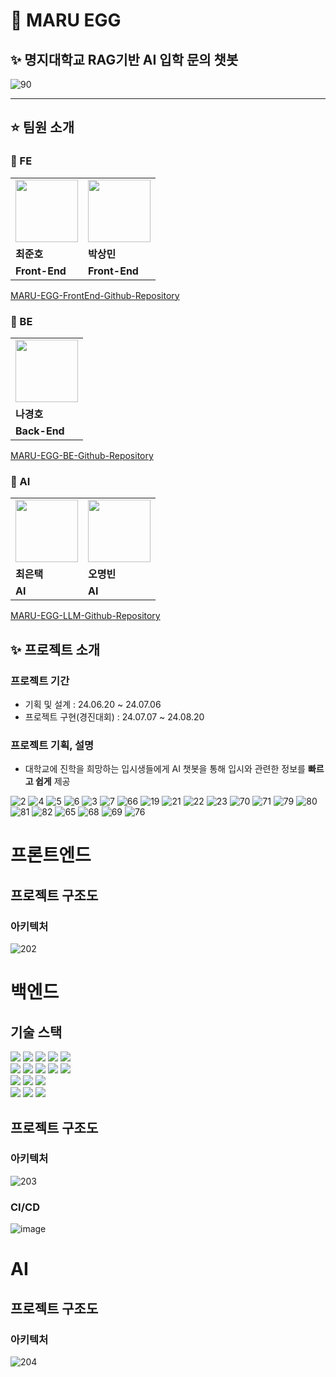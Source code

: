 # 🥚 MARU EGG

## ✨ 명지대학교 RAG기반 AI 입학 문의 챗봇

![90](https://github.com/user-attachments/assets/3b32fd90-a543-48ef-a2e3-e22f37b2451b)

---

## ⭐️ 팀원 소개

### 📌 FE

<table>
  <tr>
    <td>
        <a href="https://github.com/swgvenghy">
            <img src="https://avatars.githubusercontent.com/u/127816010?v=4" width="100px" />
        </a>
    </td>
    <td>
        <a href="https://github.com/sangmaaaaan">
            <img src="https://avatars.githubusercontent.com/u/96802538?v=4" width="100px" />
        </a>
    </td>
  </tr>
  <tr>
    <td><b>최준호</b></td>
    <td><b>박상민</b></td>
  </tr>
  <tr>
    <td><b>Front-End</b></td>
    <td><b>Front-End</b></td>
  </tr>
</table>

[MARU-EGG-FrontEnd-Github-Repository](https://github.com/MARU-EGG/MARU_EGG_FE)

### 📌 BE

<table>
  <tr>
    <td>
        <a href="https://github.com/Hoya324">
            <img src="https://avatars.githubusercontent.com/u/96857599?v=4" width="100px" />
        </a>
    </td>
  </tr>
  <tr>
    <td><b>나경호</b></td>
  </tr>
  <tr>
    <td><b>Back-End</b></td>
  </tr>
</table>

[MARU-EGG-BE-Github-Repository](https://github.com/MARU-EGG/MARU_EGG_BE)

### 📌 AI

<table>
  <tr>
    <td>
        <a href="https://github.com/euntaek4187">
            <img src="https://avatars.githubusercontent.com/u/108321588?v=4" width="100px" />
        </a>
    </td>
    <td>
        <a href="https://avatars.githubusercontent.com/u/64066925?v=4">
            <img src="https://avatars.githubusercontent.com/u/64066925?v=4" width="100px" />
        </a>
    </td>
  </tr>
  <tr>
    <td><b>최은택</b></td>
    <td><b>오명빈</b></td>
  </tr>
  <tr>
    <td><b>AI</b></td>
    <td><b>AI</b></td>
  </tr>
</table>

[MARU-EGG-LLM-Github-Repository](https://github.com/MARU-EGG/MARU_EGG_LLM)

## ✨ 프로젝트 소개

### 프로젝트 기간

- 기획 및 설계 : 24.06.20 ~ 24.07.06
- 프로젝트 구현(경진대회) : 24.07.07 ~ 24.08.20

### 프로젝트 기획, 설명

- 대학교에 진학을 희망하는 입시생들에게 AI 챗봇을 통해 입시와 관련한 정보를 **빠르고 쉽게** 제공

![2](https://github.com/user-attachments/assets/deb095e3-022c-4a6c-9f98-b93ec208b08c)
![4](https://github.com/user-attachments/assets/a88db4ad-84b6-48c4-9a01-da8fde0edc8d)
![5](https://github.com/user-attachments/assets/ed58265a-e398-485f-9807-a29cbb6bf478)
![6](https://github.com/user-attachments/assets/0a28bc7a-23c0-4114-84c4-4ccb7364f3a5)
![3](https://github.com/user-attachments/assets/20caf7a4-84ee-4c4d-b256-49bcb40b8e81)
![7](https://github.com/user-attachments/assets/5249947c-261b-4640-9572-e12b52246b60)
![66](https://github.com/user-attachments/assets/78246cfb-5f00-4d67-a0bf-2e2496e075d5)
![19](https://github.com/user-attachments/assets/4c489ab6-fb7d-4c5b-827f-4e68fa757f84)
![21](https://github.com/user-attachments/assets/84206180-1d93-46ee-8a26-4f71502527e4)
![22](https://github.com/user-attachments/assets/0aae5605-2fb2-46df-a141-4765e9a8fa02)
![23](https://github.com/user-attachments/assets/61912b9a-e334-46c2-a8cc-65ed4cf06537)
![70](https://github.com/user-attachments/assets/280d406e-40d5-436c-b50a-27dcf8ac4fe9)
![71](https://github.com/user-attachments/assets/51843c6f-9df0-44f3-aeb1-6ccfc3ae04e9)
![79](https://github.com/user-attachments/assets/85fff289-8439-4f4d-897b-5abce3c3e734)
![80](https://github.com/user-attachments/assets/89d443cc-c20d-478b-8066-79567ef1211d)
![81](https://github.com/user-attachments/assets/4d82a2d6-2644-4b45-b4c1-b25d26d2b05b)
![82](https://github.com/user-attachments/assets/ab3b71b7-f83b-4680-adfa-af7e63a07fed)
![65](https://github.com/user-attachments/assets/69f8cdd3-1b5b-41d2-bb44-1fea679dc332)
![68](https://github.com/user-attachments/assets/95dd9c10-65b3-48df-8b97-e04ecb3bc52b)
![69](https://github.com/user-attachments/assets/ebd0319d-9570-4507-9e52-ed1ca3080dca)
![76](https://github.com/user-attachments/assets/e702ce65-0dab-469b-bf98-3f716650b281)



# 프론트엔드

## 프로젝트 구조도

### 아키텍처

![202](https://github.com/user-attachments/assets/14441cbd-90ed-490d-826b-08d49adab6e2)

# 백엔드

## 기술 스택

<div align=left>
<img src="https://img.shields.io/badge/java 17-007396?style=for-the-badge&logo=java&logoColor=white">
<img src="https://img.shields.io/badge/springboot 3.3.0-6DB33F?style=for-the-badge&logo=springboot&logoColor=white">
<img src="https://img.shields.io/badge/spring security-6DB33F?style=for-the-badge&logo=springsecurity&logoColor=white">
<img src="https://img.shields.io/badge/spring data jpa-6DB33F?style=for-the-badge&logo=spring&logoColor=white">
<img src="https://img.shields.io/badge/WEB FLUX-6DB33F?style=for-the-badge&logo=spring&logoColor=white">

<br>
<img src="https://img.shields.io/badge/gradle 8.8-02303A?style=for-the-badge&logo=gradle&logoColor=white">
<img src="https://img.shields.io/badge/junit5-25A162?style=for-the-badge&logo=junit5&logoColor=white">
<img src="https://img.shields.io/badge/testcontainers-2496ED?style=for-the-badge&logo=docker&logoColor=white">
<img src="https://img.shields.io/badge/mysql 8.0-4479A1?style=for-the-badge&logo=mysql&logoColor=white">
<img src="https://img.shields.io/badge/swagger-25A16?style=for-the-badge&logo=swagger&logoColor=white">

<br>

<img src="https://img.shields.io/badge/nginx-009639?style=for-the-badge&logo=nginx&logoColor=white">
<img src="https://img.shields.io/badge/amazon aws-232F3E?style=for-the-badge&logo=amazonaws&logoColor=white">
<img src="https://img.shields.io/badge/github actions-2088FF?style=for-the-badge&logo=githubactions&logoColor=white">
<br>

<img src="https://img.shields.io/badge/github-181717?style=for-the-badge&logo=github&logoColor=white">
<img src="https://img.shields.io/badge/git-F05032?style=for-the-badge&logo=git&logoColor=white">
<img src="https://img.shields.io/badge/notion-000000?style=for-the-badge&logo=notion&logoColor=white">
</div>

## 프로젝트 구조도

### 아키텍처

![203](https://github.com/user-attachments/assets/96e2a6e7-937d-48b5-a7ad-5cc4beaa4fd1)

### CI/CD

![image](https://github.com/user-attachments/assets/11813edb-7240-4e1c-b797-d31f1ab4d578)

# AI

## 프로젝트 구조도

### 아키텍처

![204](https://github.com/user-attachments/assets/c6fdd732-5ea8-4ef3-ad16-22f858a9b959)





